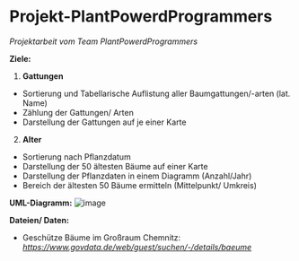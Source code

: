 # Projekt-PlantPowerdProgrammers
_Projektarbeit vom Team PlantPowerdProgrammers_

**Ziele:** 

1) **Gattungen**
-   Sortierung und Tabellarische Auflistung aller       Baumgattungen/-arten (lat. Name)
-   Zählung der Gattungen/ Arten  
-   Darstellung der Gattungen auf je einer Karte

2) **Alter**   
-   Sortierung nach Pflanzdatum
-   Darstellung der 50 ältesten Bäume auf einer Karte
-   Darstellung der Pflanzdaten in einem Diagramm (Anzahl/Jahr)
-   Bereich der ältesten 50 Bäume ermitteln (Mittelpunkt/ Umkreis)

**UML-Diagramm:**
![image](https://user-images.githubusercontent.com/104350702/180891482-49b9f253-7e7c-4cbb-9f1c-ea0a8cc65cce.png)

**Dateien/ Daten:**
- Geschütze Bäume im Großraum Chemnitz: _https://www.govdata.de/web/guest/suchen/-/details/baeume_
  

